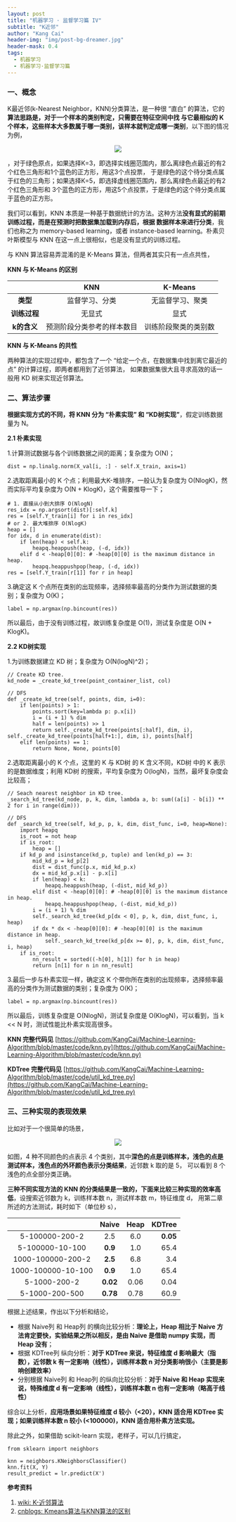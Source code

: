 ```yaml
---
layout: post
title: "机器学习 · 监督学习篇 IV"
subtitle: "K近邻"
author: "Kang Cai"
header-img: "img/post-bg-dreamer.jpg"
header-mask: 0.4
tags:
  - 机器学习
  - 机器学习·监督学习篇
---
```


### 一、概念

K最近邻(k-Nearest Neighbor，KNN)分类算法，是一种很 “直白” 的算法，它的**算法思路是，对于一个样本的类别判定，只需要在特征空间中找
与它最相似的 K 个样本，这些样本大多数属于哪一类别，该样本就判定成哪一类别**，以下图的情况为例，

<center>
<img src="https://kangcai.github.io/img/in-post/post-ml/knn_1.jpg"/>
</center>

，对于绿色原点，如果选择K=3，即选择实线圈范围内，那么离绿色点最近的有2个红色三角形和1个蓝色的正方形，用这3个点投票，
于是绿色的这个待分类点属于红色的三角形；如果选择K=5，即选择虚线圈范围内，那么离绿色点最近的有2个红色三角形和
3个蓝色的正方形，用这5个点投票，于是绿色的这个待分类点属于蓝色的正方形。

我们可以看到，KNN 本质是一种基于数据统计的方法。这种方法**没有显式的前期训练过程，而是在预测时把数据集加载到内存后，根据
数据样本来进行分类**，我们也称之为 memory-based learning，或者 instance-based learning。朴素贝叶斯模型与 KNN 在这一点上很相似，也是没有显式的训练过程。

与 KNN 算法容易弄混淆的是 K-Means 算法，但两者其实只有一点点共性，

**KNN 与 K-Means 的区别**

| | KNN | K-Means |
| :-----------:| :----------: |:----------: | 
| **类型** | 监督学习、分类 | 无监督学习、聚类 |
| **训练过程** | 无显式 | 显式 |
| **k的含义** | 预测阶段分类参考的样本数目 | 训练阶段聚类的类别数 |

**KNN 与 K-Means 的共性**

两种算法的实现过程中，都包含了一个 “给定一个点，在数据集中找到离它最近的点” 的计算过程，即两者都用到了近邻算法，
如果数据集很大且寻求高效的话一般用 KD 树来实现近邻算法。

### 二、算法步骤

**根据实现方式的不同，将 KNN 分为 “朴素实现” 和 “KD树实现”**，假定训练数据量为 N。

**2.1 朴素实现**

1.计算测试数据与各个训练数据之间的距离；复杂度为 O(N)；

```buildoutcfg
dist = np.linalg.norm(X_val[i, :] - self.X_train, axis=1)
```

2.选取距离最小的 K 个点；利用最大K-堆排序，一般认为复杂度为 O(NlogK)，然而实际平均复杂度为 O(N + KlogK)，这个需要推导一下；

```buildoutcfg
# 1. 直接从小到大排序 O(NlogN)
res_idx = np.argsort(dist)[:self.k]
res = [self.Y_train[i] for i in res_idx]
# or 2. 最大堆排序 O(NlogK)
heap = []
for idx, d in enumerate(dist):
    if len(heap) < self.k:
        heapq.heappush(heap, (-d, idx))
    elif d < -heap[0][0]: # -heap[0][0] is the maximum distance in heap.
        heapq.heappushpop(heap, (-d, idx))
res = [self.Y_train[r[1]] for r in heap]
```

3.确定这 K 个点所在类别的出现频率，选择频率最高的分类作为测试数据的类别；复杂度为 O(K)；

```buildoutcfg
label = np.argmax(np.bincount(res))
```

所以最后，由于没有训练过程，故训练复杂度是 O(1)，测试复杂度是 O(N + KlogK)。

**2.2 KD树实现**

1.为训练数据建立 KD 树；复杂度为 O(N(logN)^2)；

```buildoutcfg
// Create KD tree.
kd_node = _create_kd_tree(point_container_list, col)

// DFS
def _create_kd_tree(self, points, dim, i=0):
    if len(points) > 1:
        points.sort(key=lambda p: p.x[i])
        i = (i + 1) % dim
        half = len(points) >> 1
        return self._create_kd_tree(points[:half], dim, i), self._create_kd_tree(points[half+1:], dim, i), points[half]
    elif len(points) == 1:
        return None, None, points[0]
```

2.选取距离最小的 K 个点，这里的 K 与 KD树 的 K 含义不同，KD树 中的 K 表示的是数据维度；利用 KD树 的搜索，平均复杂度为 O(logN)，当然，最坏复杂度会比较高；

```buildoutcfg
// Seach nearest neighbor in KD tree.
_search_kd_tree(kd_node, p, k, dim, lambda a, b: sum((a[i] - b[i]) ** 2 for i in range(dim)))

// DFS
def _search_kd_tree(self, kd_p, p, k, dim, dist_func, i=0, heap=None):
    import heapq
    is_root = not heap
    if is_root:
        heap = []
    if kd_p and isinstance(kd_p, tuple) and len(kd_p) == 3:
        mid_kd_p = kd_p[2]
        dist = dist_func(p.x, mid_kd_p.x)
        dx = mid_kd_p.x[i] - p.x[i]
        if len(heap) < k:
            heapq.heappush(heap, (-dist, mid_kd_p))
        elif dist < -heap[0][0]: # -heap[0][0] is the maximum distance in heap.
            heapq.heappushpop(heap, (-dist, mid_kd_p))
        i = (i + 1) % dim
        self._search_kd_tree(kd_p[dx < 0], p, k, dim, dist_func, i, heap)
        if dx * dx < -heap[0][0]: # -heap[0][0] is the maximum distance in heap.
            self._search_kd_tree(kd_p[dx >= 0], p, k, dim, dist_func, i, heap)
    if is_root:
        nn_result = sorted((-h[0], h[1]) for h in heap)
        return [n[1] for n in nn_result]
```

3.最后一步与朴素实现一样，确定这 K 个带你所在类别的出现频率，选择频率最高的分类作为测试数据的类别；复杂度为 O(K)；

```buildoutcfg
label = np.argmax(np.bincount(res))
```

所以最后，训练复杂度是 O(NlogN)，测试复杂度是 O(KlogN)，可以看到，当 k << N 时，测试性能比朴素实现高很多。

**KNN 完整代码见** [https://github.com/KangCai/Machine-Learning-Algorithm/blob/master/code/knn.py](https://github.com/KangCai/Machine-Learning-Algorithm/blob/master/code/knn.py)

**KDTree 完整代码见** [https://github.com/KangCai/Machine-Learning-Algorithm/blob/master/code/util_kd_tree.py](https://github.com/KangCai/Machine-Learning-Algorithm/blob/master/code/util_kd_tree.py)

### 三、三种实现的表现效果

比如对于一个很简单的场景，

<center>
<img src="https://kangcai.github.io/img/in-post/post-ml/knn_1.png"/>
</center>

如图，4 种不同颜色的点表示 4 个类别，其中**深色的点是训练样本，浅色的点是测试样本，浅色点的外环颜色表示分类结果**，近邻数 k 取的是 5，
可以看到 8 个浅色的点全部分类正确。

**三种不同实现方法的 KNN 的分类结果是一致的，下面来比较三种实现的效率高低**，设搜索近邻数为 k，训练样本数 n，测试样本数 m，特征维度 d，
用第二章所述的方法测试，耗时如下（单位秒 s），

| | Naive | Heap | KDTree |
| :-----------:| :----------: |:----------: | ----------: | 
| 5-100000-200-2 | 2.5 | 6.0 | **0.05** |
| 5-100000-10-100 | **0.9**| 1.0 | 65.4 |
| 1000-100000-200-2 | **2.5** | 6.8 | 3.4 |  
| 1000-100000-10-100 | **0.9** | 1.0 | 65.4 |
| 5-1000-200-2 | **0.02** | 0.06 | 0.04 |
| 5-1000-200-500 | **0.78** | 0.78 | 60.9 |

根据上述结果，作出以下分析和结论，

* 根据 Naive列 和 Heap列 的横向比较分析：**理论上，Heap 相比于 Naive 方法肯定要快，实验结果之所以相反，是由 Naive 是借助 numpy 实现，而 Heap 没有**；
* 根据 KDTree列 纵向分析：**对于 KDTree 来说，特征维度 d 影响最大（指数），近邻数 k 有一定影响（线性），训练样本数 n 对分类影响很小（主要是影响创建效率）**
* 分别根据 Naive列 和 Heap列 的纵向比较分析：**对于 Naive 和 Heap 实现来说，特殊维度 d 有一定影响（线性），训练样本数 n 也有一定影响（略高于线性）**

综合以上分析，**应用场景如果特征维度 d 较小（<20），KNN 适合用 KDTree 实现；如果训练样本数 n 较小 (<100000)，KNN 适合用朴素方法实现。**

除此之外，如果借助 scikit-learn 实现，老样子，可以几行搞定，

```buildoutcfg
from sklearn import neighbors

knn = neighbors.KNeighborsClassifier()
knn.fit(X, Y)
result_predict = lr.predict(X')
```

**参考资料**

1. [wiki: K-近邻算法](https://zh.wikipedia.org/wiki/%E6%9C%80%E8%BF%91%E9%84%B0%E5%B1%85%E6%B3%95)
2. [cnblogs: Kmeans算法与KNN算法的区别](https://www.cnblogs.com/peizhe123/p/4619066.html)